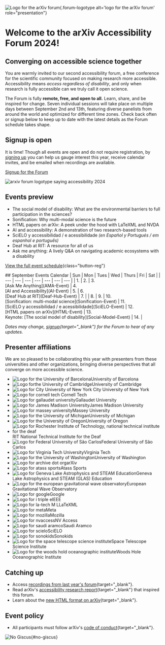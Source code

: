 ![Logo for the arXiv forum](../assets/forum-logotype-only.svg){.forum-logotype alt='logo for the arXiv forum' role="presentation"}

# Welcome to the arXiv Accessibility Forum 2024!
## Converging on accessible science together

You are warmly invited to our second accessibility forum, a free conference for the scientific community focused on making research more accessible. Accessibility means *access regardless of disability*, and only when research is fully accessible can we truly call it open science.

The Forum is fully **remote, free, and open to all.** Learn, share, and be inspired for change. Seven individual sessions will take place on multiple days between September 2nd and 13th, featuring diverse panelists from around the world and optimized for different time zones. Check back often or signup below to keep up to date with the latest details as the Forum schedule takes shape.
<div style="clear:both;"></div>

<div class="highlight">
  <h2>Signup is open</h2>
  <p>It is time! Though all events are open and do not require registration, by <a href="https://cornell.ca1.qualtrics.com/jfe/form/SV_eEZ1d27LF2fVM7Y" target="_blank">signing up</a> you can help us gauge interest this year, receive calendar invites, and be emailed when recordings are available.</p>

  <a href="https://cornell.ca1.qualtrics.com/jfe/form/SV_eEZ1d27LF2fVM7Y" target="_blank" class="button-large">Signup for the Forum</a>

  <img src="../assets/forum-logotype-with-logo.svg" role="presentation" alt="arxiv forum logotype saying accessibility 2024" class="mkd-img-right">
  <div style="clear:both;"></div>
</div>

## Events preview
- The social model of disability: What are the environmental barriers to full participation in the sciences?
- Sonification: Why multi-modal science is the future
- HTML papers on arXiv: A peek under the hood with LaTeXML and NVDA
- AI and accessibility: A demonstration of two research-based tools
- SciELO y accessibilidad / e acessibilidade *(en Español y Portugués / em espanhol e português)*
- Deaf Hub at RIT: A resource for all of us
- Ask me anything: A lively Q&A on navigating academic ecosystems with a disability

[View the full event schedule](/schedule){class="button-reg"}

<div class="calendar" markdown="1">
## September Events Calendar
| Sun | Mon | Tues | Wed | Thurs | Fri | Sat |
| --- | --- | --- | --- | --- | --- | --- |
| 1. | 2.  |  3.<br>[Ask Me Anything](AMA-Event) | 4. <br>[AI and Accessibility](AI-Event) | 5. | 6.<br>[Deaf Hub at RIT](Deaf-Hub-Event)  | 7. |
| 8. | 9.  | 10.<br> [Sonification: multi-modal science](Sonification-Event) | 11.<br>[SciELO y accessibilidad / e acessibilidade](SciELO-Event)  | 12. <br>[HTML papers on arXiv](HTML-Event)  |  13.<br>Keynote: [The social model of disability](Social-Model-Event) | 14. |

*Dates may change, [signup](https://cornell.ca1.qualtrics.com/jfe/form/SV_eEZ1d27LF2fVM7Y){target="_blank"} for the Forum to hear of any updates.*
</div>

## Presenter affiliations
We are so pleased to be collaborating this year with presenters from these universities and other organizations, bringing diverse perspectives that all converge on more accessible science.

<div class="logo-background">
  <ul>
    <li><img src="../assets/logo/ubarcelona.png" alt="Logo for the University of Barcelona">University of Barcelona</li>
    <li><img src="../assets/logo/cambridge.png" alt="Logo forthe University of  Cambridge">University of Cambridge</li>
    <li><img src="../assets/logo/cuny.png" alt="Logo for City University of New York"> City University of New York</li>
    <li><img src="../assets/logo/cornell-tech.png" alt="Logo for cornell tech"> Cornell Tech</li>
    <li><img src="../assets/logo/gallaudet.png" alt="Logo for gallaudet university">Gallaudet University</li>
    <li><img src="../assets/logo/jmu.png" alt="Logo for James Madison University">James Madison University</li>
    <li><img src="../assets/logo/massey.png" alt="Logo for massey university">Massey University</li>
    <li><img src="../assets/logo/u-of-michigan.png" alt="Logo for the University of Michigan">University of Michigan</li>
    <li><img src="../assets/logo/u-of-oregon.png" alt="Logo for the University of Oregon">University of Oregon</li>
    <li><img src="../assets/logo/rit.png" alt="Logo for Rochester Institute of Technology, national technical institute for the deaf">RIT National Technical Institute for the Deaf</li>
    <li><img src="../assets/logo/ufscar.png" alt="Logo for Federal University of São Carlos">Federal University of São Carlos</li>
    <li><img src="../assets/logo/virginia-tech.png" alt="Logo for Virginia Tech University">Virginia Tech</li>
    <li><img src="../assets/logo/uwash.png" alt="Logo for the University of Washington">University of Washington</li>
   <li><img src="../assets/logo/arxiv.png" alt="Logo for archive dot org">arXiv</li>
   <li><img src="../assets/logo/atass.png" alt="Logo for atass sports">Atass Sports</li>
   <li><img src="../assets/logo/glas.png" alt="Logo for Geneva Lake Astrophysics and STEAM Education">Geneva Lake Astrophysics and STEAM (GLAS) Education</li>
   <li><img src="../assets/logo/ego.png" alt="Logo for the european gravitational wave observatory">European Gravitational Wave Observatory</li>
   <li><img src="../assets/logo/google.png" alt="Logo for google">Google</li>
   <li><img src="../assets/logo/ieee.png" alt="Logo for i triple e">IEEE</li>
   <!-- <li><img src="../assets/logo/jcap.png" alt="Logo for Journal of Cosmology and Astroparticle Physics">Journal of Cosmology and Astroparticle Physics</li> -->
   <li><img src="../assets/logo/latexml.png" alt="Logo for la-tech M L">LaTeXML</li>
   <li><img src="../assets/logo/meta.png" alt="Logo for meta">Meta</li>
   <li><img src="../assets/logo/mozilla.png" alt="Logo for mozilla">Mozilla</li>
   <li><img src="../assets/logo/nvaccess.png" alt="Logo for nvaccess">NV Access</li>
   <li><img src="../assets/logo/saudi-aramco.png" alt="Logo for saudi aramco">Saudi Aramco</li>
   <li><img src="../assets/logo/scielo.png" alt="Logo for scielo">SciELO</li>
   <li><img src="../assets/logo/sonokids.png" alt="Logo for sonokids">Sonokids</li>
   <li><img src="../assets/logo/stsi.png" alt="Logo for the space telescope science institute">Space Telescope Science Institute</li>
   <li><img src="../assets/logo/woods-hole.png" alt="Logo for the woods hold oceanographic institute">Woods Hole Oceanographic Institute</li>
  </ul>
</div>



## Catching up
- Access [recordings from last year's forum](https://accessibility2023.arxiv.org/index.html){target="_blank"}.
- Read arXiv's [accessibility research report](
https://info.arxiv.org/about/accessibility_research_report.html){target="_blank"} that inspired this forum.
- Learn about the [new HTML format on arXiv](https://arxiv.org/html/2402.08954v1){target="_blank"}.


## Event policy
- All participants must follow arXiv's [code of conduct](https://info.arxiv.org/help/policies/code_of_conduct.html#inclusiveness-and-respect){target="_blank"}.


![No Giscus](){#no-giscus}
